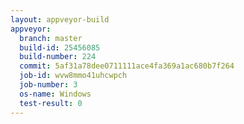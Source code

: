 ```yaml
---
layout: appveyor-build
appveyor:
  branch: master
  build-id: 25456085
  build-number: 224
  commit: 5af31a78dee0711111ace4fa369a1ac680b7f264
  job-id: wvw8mmo41uhcwpch
  job-number: 3
  os-name: Windows
  test-result: 0
---
```

